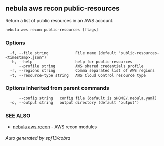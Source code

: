 ## nebula aws recon public-resources

Return a list of public resources in an AWS account.

```
nebula aws recon public-resources [flags]
```

### Options

```
  -f, --file string            File name (default "public-resources-<timestamp>.json")
  -h, --help                   help for public-resources
      --profile string         AWS shared credentials profile
  -r, --regions string         Comma separated list of AWS regions
  -t, --resource-type string   AWS Cloud Control resource type
```

### Options inherited from parent commands

```
      --config string   config file (default is $HOME/.nebula.yaml)
  -o, --output string   output directory (default "output")
```

### SEE ALSO

* [nebula aws recon](nebula_aws_recon.md)	 - AWS recon modules

###### Auto generated by spf13/cobra
